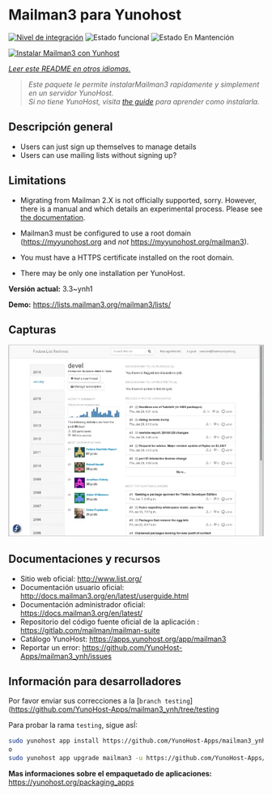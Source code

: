 <!--
Este archivo README esta generado automaticamente<https://github.com/YunoHost/apps/tree/master/tools/readme_generator>
No se debe editar a mano.
-->

# Mailman3 para Yunohost

[![Nivel de integración](https://dash.yunohost.org/integration/mailman3.svg)](https://dash.yunohost.org/appci/app/mailman3) ![Estado funcional](https://ci-apps.yunohost.org/ci/badges/mailman3.status.svg) ![Estado En Mantención](https://ci-apps.yunohost.org/ci/badges/mailman3.maintain.svg)

[![Instalar Mailman3 con Yunhost](https://install-app.yunohost.org/install-with-yunohost.svg)](https://install-app.yunohost.org/?app=mailman3)

*[Leer este README en otros idiomas.](./ALL_README.md)*

> *Este paquete le permite instalarMailman3 rapidamente y simplement en un servidor YunoHost.*  
> *Si no tiene YunoHost, visita [the guide](https://yunohost.org/install) para aprender como instalarla.*

## Descripción general

* Users can just sign up themselves to manage details
* Users can use mailing lists without signing up?

## Limitations

* Migrating from Mailman 2.X is not officially supported, sorry. However, there is a manual and
  which details an experimental process. Please see [the documentation](https://docs.mailman3.org/en/latest/migration.html).

* Mailman3 must be configured to use a root domain (https://myyunohost.org and *not* https://myyunohost.org/mailman3).

* You must have a HTTPS certificate installed on the root domain.

* There may be only one installation per YunoHost.


**Versión actual:** 3.3~ynh1

**Demo:** <https://lists.mailman3.org/mailman3/lists/>

## Capturas

![Captura de Mailman3](./doc/screenshots/screenshot1.webp)

## Documentaciones y recursos

- Sitio web oficial: <http://www.list.org/>
- Documentación usuario oficial: <http://docs.mailman3.org/en/latest/userguide.html>
- Documentación administrador oficial: <https://docs.mailman3.org/en/latest/>
- Repositorio del código fuente oficial de la aplicación : <https://gitlab.com/mailman/mailman-suite>
- Catálogo YunoHost: <https://apps.yunohost.org/app/mailman3>
- Reportar un error: <https://github.com/YunoHost-Apps/mailman3_ynh/issues>

## Información para desarrolladores

Por favor enviar sus correcciones a la [`branch testing`](https://github.com/YunoHost-Apps/mailman3_ynh/tree/testing

Para probar la rama `testing`, sigue asÍ:

```bash
sudo yunohost app install https://github.com/YunoHost-Apps/mailman3_ynh/tree/testing --debug
o
sudo yunohost app upgrade mailman3 -u https://github.com/YunoHost-Apps/mailman3_ynh/tree/testing --debug
```

**Mas informaciones sobre el empaquetado de aplicaciones:** <https://yunohost.org/packaging_apps>
